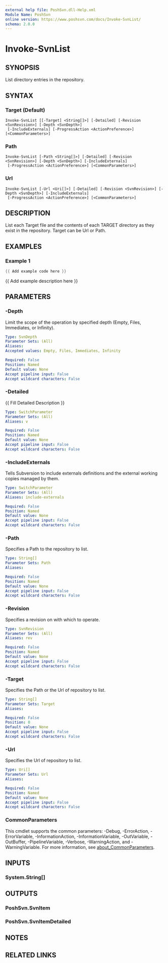```yaml
---
external help file: PoshSvn.dll-Help.xml
Module Name: PoshSvn
online version: https://www.poshsvn.com/docs/Invoke-SvnList/
schema: 2.0.0
---
```


# Invoke-SvnList

## SYNOPSIS
List directory entries in the repository.

## SYNTAX

### Target (Default)
```
Invoke-SvnList [[-Target] <String[]>] [-Detailed] [-Revision <SvnRevision>] [-Depth <SvnDepth>]
 [-IncludeExternals] [-ProgressAction <ActionPreference>] [<CommonParameters>]
```

### Path
```
Invoke-SvnList [-Path <String[]>] [-Detailed] [-Revision <SvnRevision>] [-Depth <SvnDepth>] [-IncludeExternals]
 [-ProgressAction <ActionPreference>] [<CommonParameters>]
```

### Url
```
Invoke-SvnList [-Url <Uri[]>] [-Detailed] [-Revision <SvnRevision>] [-Depth <SvnDepth>] [-IncludeExternals]
 [-ProgressAction <ActionPreference>] [<CommonParameters>]
```

## DESCRIPTION
List each Target file and the contents of each TARGET directory as they exist in the repository. Target can be Url or Path.

## EXAMPLES

### Example 1
```powershell
{{ Add example code here }}
```

{{ Add example description here }}

## PARAMETERS

### -Depth
Limit the scope of the operation by specified depth (Empty, Files, Immediates, or Infinity).

```yaml
Type: SvnDepth
Parameter Sets: (All)
Aliases:
Accepted values: Empty, Files, Immediates, Infinity

Required: False
Position: Named
Default value: None
Accept pipeline input: False
Accept wildcard characters: False
```

### -Detailed
{{ Fill Detailed Description }}

```yaml
Type: SwitchParameter
Parameter Sets: (All)
Aliases: v

Required: False
Position: Named
Default value: None
Accept pipeline input: False
Accept wildcard characters: False
```

### -IncludeExternals
Tells Subversion to include externals definitions and the external working copies managed by them.

```yaml
Type: SwitchParameter
Parameter Sets: (All)
Aliases: include-externals

Required: False
Position: Named
Default value: None
Accept pipeline input: False
Accept wildcard characters: False
```

### -Path
Specifies a Path to the repository to list.

```yaml
Type: String[]
Parameter Sets: Path
Aliases:

Required: False
Position: Named
Default value: None
Accept pipeline input: False
Accept wildcard characters: False
```

### -Revision
Specifies a revision on with which to operate.

```yaml
Type: SvnRevision
Parameter Sets: (All)
Aliases: rev

Required: False
Position: Named
Default value: None
Accept pipeline input: False
Accept wildcard characters: False
```

### -Target
Specifies the Path or the Url of repository to list.

```yaml
Type: String[]
Parameter Sets: Target
Aliases:

Required: False
Position: 0
Default value: None
Accept pipeline input: False
Accept wildcard characters: False
```

### -Url
Specifies the Url of repository to list.

```yaml
Type: Uri[]
Parameter Sets: Url
Aliases:

Required: False
Position: Named
Default value: None
Accept pipeline input: False
Accept wildcard characters: False
```

### CommonParameters
This cmdlet supports the common parameters: -Debug, -ErrorAction, -ErrorVariable, -InformationAction, -InformationVariable, -OutVariable, -OutBuffer, -PipelineVariable, -Verbose, -WarningAction, and -WarningVariable. For more information, see [about_CommonParameters](http://go.microsoft.com/fwlink/?LinkID=113216).

## INPUTS

### System.String[]

## OUTPUTS

### PoshSvn.SvnItem

### PoshSvn.SvnItemDetailed

## NOTES

## RELATED LINKS

